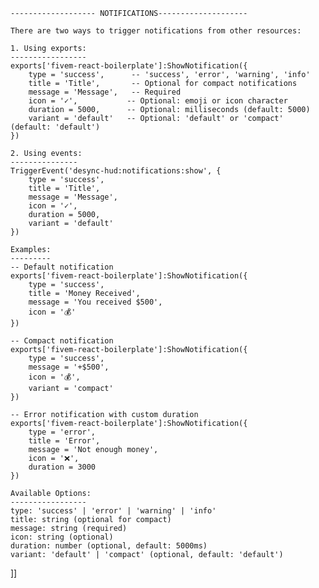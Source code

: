     
    
    
    ------------------- NOTIFICATIONS--------------------
    
    There are two ways to trigger notifications from other resources:

    1. Using exports:
    -----------------
    exports['fivem-react-boilerplate']:ShowNotification({
        type = 'success',      -- 'success', 'error', 'warning', 'info'
        title = 'Title',       -- Optional for compact notifications
        message = 'Message',   -- Required
        icon = '✓',           -- Optional: emoji or icon character
        duration = 5000,      -- Optional: milliseconds (default: 5000)
        variant = 'default'   -- Optional: 'default' or 'compact' (default: 'default')
    })

    2. Using events:
    ---------------
    TriggerEvent('desync-hud:notifications:show', {
        type = 'success',
        title = 'Title',
        message = 'Message',
        icon = '✓',
        duration = 5000,
        variant = 'default'
    })

    Examples:
    ---------
    -- Default notification
    exports['fivem-react-boilerplate']:ShowNotification({
        type = 'success',
        title = 'Money Received',
        message = 'You received $500',
        icon = '💰'
    })

    -- Compact notification
    exports['fivem-react-boilerplate']:ShowNotification({
        type = 'success',
        message = '+$500',
        icon = '💰',
        variant = 'compact'
    })

    -- Error notification with custom duration
    exports['fivem-react-boilerplate']:ShowNotification({
        type = 'error',
        title = 'Error',
        message = 'Not enough money',
        icon = '❌',
        duration = 3000
    })

    Available Options:
    -----------------
    type: 'success' | 'error' | 'warning' | 'info'
    title: string (optional for compact)
    message: string (required)
    icon: string (optional)
    duration: number (optional, default: 5000ms)
    variant: 'default' | 'compact' (optional, default: 'default')
]]
